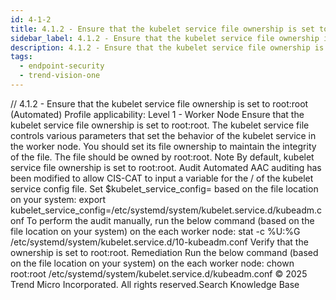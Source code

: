 ```yaml
---
id: 4-1-2
title: 4.1.2 - Ensure that the kubelet service file ownership is set to root:root (Automated)
sidebar_label: 4.1.2 - Ensure that the kubelet service file ownership is set to root:root (Automated)
description: 4.1.2 - Ensure that the kubelet service file ownership is set to root:root (Automated)
tags:
  - endpoint-security
  - trend-vision-one
---
```


/*<![CDATA[*/ $('#title').html($('meta[name=map-description]').attr('content')); /*]]>*/ 4.1.2 - Ensure that the kubelet service file ownership is set to root:root (Automated) Profile applicability: Level 1 - Worker Node Ensure that the kubelet service file ownership is set to root:root. The kubelet service file controls various parameters that set the behavior of the kubelet service in the worker node. You should set its file ownership to maintain the integrity of the file. The file should be owned by root:root. Note By default, kubelet service file ownership is set to root:root. Audit Automated AAC auditing has been modified to allow CIS-CAT to input a variable for the <PATH>/<FILENAME> of the kubelet service config file. Set $kubelet_service_config=<PATH> based on the file location on your system: export kubelet_service_config=/etc/systemd/system/kubelet.service.d/kubeadm.conf To perform the audit manually, run the below command (based on the file location on your system) on the each worker node: stat -c %U:%G /etc/systemd/system/kubelet.service.d/10-kubeadm.conf Verify that the ownership is set to root:root. Remediation Run the below command (based on the file location on your system) on the each worker node: chown root:root /etc/systemd/system/kubelet.service.d/kubeadm.conf © 2025 Trend Micro Incorporated. All rights reserved.Search Knowledge Base